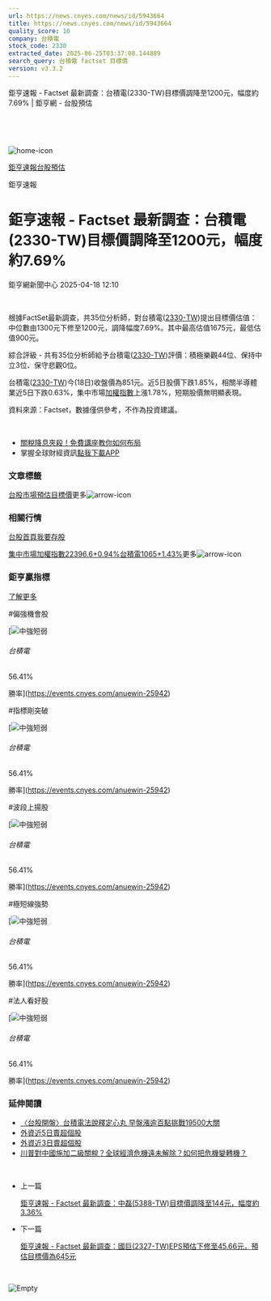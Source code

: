 ```yaml
---
url: https://news.cnyes.com/news/id/5943664
title: https://news.cnyes.com/news/id/5943664
quality_score: 10
company: 台積電
stock_code: 2330
extracted_date: 2025-06-25T03:37:08.144889
search_query: 台積電 factset 目標價
version: v3.3.2
---
```


鉅亨速報 - Factset 最新調查：台積電(2330-TW)目標價調降至1200元，幅度約7.69% | 鉅亨網 - 台股預估

‌

‌

![home-icon](/assets/icons/breadCrumb/symbol-icon-home.svg)

[鉅亨速報](/news/cat/anue_live)[台股預估](/news/cat/tw_forecast)

鉅亨速報

# 鉅亨速報 - Factset 最新調查：台積電(2330-TW)目標價調降至1200元，幅度約7.69%

鉅亨網新聞中心 2025-04-18 12:10

‌

根據FactSet最新調查，共35位分析師，對台積電([2330-TW](https://www.cnyes.com/twstock/2330))提出目標價估值：中位數由1300元下修至1200元，調降幅度7.69%。其中最高估值1675元，最低估值900元。

綜合評級 - 共有35位分析師給予台積電([2330-TW](https://www.cnyes.com/twstock/2330))評價：積極樂觀44位、保持中立3位、保守悲觀0位。

台積電([2330-TW](https://www.cnyes.com/twstock/2330))今(18日)收盤價為851元。近5日股價下跌1.85%，相關半導體業近5日下跌0.63%，集中市場[加權指數](https://invest.cnyes.com/index/TWS/TSE01)上漲1.78%，短期股價無明顯表現。

資料來源：Factset，數據僅供參考，不作為投資建議。

‌

* [關稅降息夾殺！免費講座教你如何布局](https://www.rsc.com.tw/Cnyes_RSC/SeminarBooking2025InvestmentOutlook.aspx?utm_source=anue&utm_medium=usstocks_end)
* 掌握全球財經資訊[點我下載APP](http://www.cnyes.com/app/?utm_source=mweb&utm_medium=HamMenuBanner&utm_campaign=fixed&utm_content=entr)

### 文章標籤

[台股](https://news.cnyes.com/tag/台股 "台股")[市場預估](https://news.cnyes.com/tag/市場預估 "市場預估")[目標價](https://news.cnyes.com/tag/目標價 "目標價")更多![arrow-icon](/assets/icons/arrows/arrow-down.svg)

### 相關行情

[台股首頁](https://www.cnyes.com/twstock)[我要存股](https://supr.link/8OHaU)

[集中市場加權指數22396.6+0.94%](https://invest.cnyes.com/index/TWS/TSE01)[台積電1065+1.43%](https://www.cnyes.com/twstock/2330)更多![arrow-icon](/assets/icons/arrows/arrow-down.svg)

### 鉅亨贏指標

[了解更多](https://events.cnyes.com/anuewin-25942)

#偏強機會股

[![中強短弱](/assets/icons/win-indicator/long-to-short.svg)

###### 台積電

56.41%

勝率](https://events.cnyes.com/anuewin-25942)

#指標剛突破

[![中強短弱](/assets/icons/win-indicator/long-to-short.svg)

###### 台積電

56.41%

勝率](https://events.cnyes.com/anuewin-25942)

#波段上揚股

[![中強短弱](/assets/icons/win-indicator/long-to-short.svg)

###### 台積電

56.41%

勝率](https://events.cnyes.com/anuewin-25942)

#極短線強勢

[![中強短弱](/assets/icons/win-indicator/long-to-short.svg)

###### 台積電

56.41%

勝率](https://events.cnyes.com/anuewin-25942)

#法人看好股

[![中強短弱](/assets/icons/win-indicator/long-to-short.svg)

###### 台積電

56.41%

勝率](https://events.cnyes.com/anuewin-25942)

### 延伸閱讀

* [〈台股開盤〉台積電法說釋定心丸 早盤漲逾百點挑戰19500大關](/news/id/5943519)
* [外資近5日賣超個股](/news/id/5943408)
* [外資近3日賣超個股](/news/id/5943404)
* [川普對中國施加二級關稅？全球經濟危機遠未解除？如何把危機變轉機？](/news/id/5943377)

‌

* 上一篇

  [鉅亨速報 - Factset 最新調查：中磊(5388-TW)目標價調降至144元，幅度約3.36%](/news/id/5944012)
* 下一篇

  [鉅亨速報 - Factset 最新調查：國巨(2327-TW)EPS預估下修至45.66元，預估目標價為645元](/news/id/5943391)

‌

![Empty](/assets/icons/skeleton/empty-image.svg)

‌